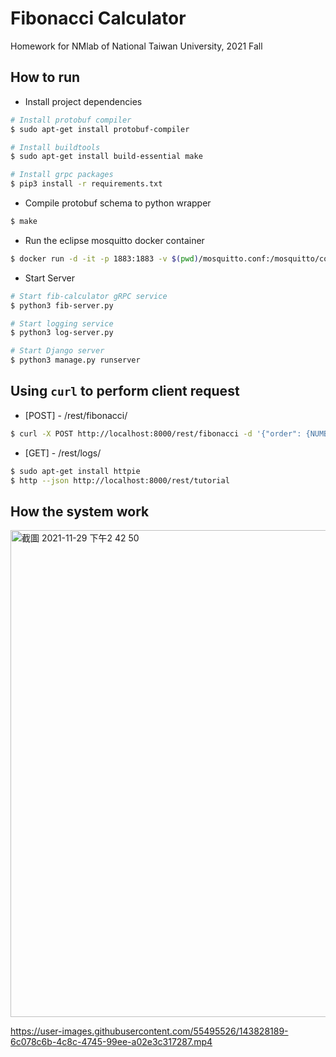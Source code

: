 # Fibonacci Calculator
Homework for NMlab of National Taiwan University, 2021 Fall

## How to run

-   Install project dependencies

```bash
# Install protobuf compiler
$ sudo apt-get install protobuf-compiler

# Install buildtools
$ sudo apt-get install build-essential make

# Install grpc packages
$ pip3 install -r requirements.txt
```

-   Compile protobuf schema to python wrapper

```bash
$ make
```

-   Run the eclipse mosquitto docker container

```bash
$ docker run -d -it -p 1883:1883 -v $(pwd)/mosquitto.conf:/mosquitto/config/mosquitto.conf eclipse-mosquitto
```

-   Start Server 

```bash
# Start fib-calculator gRPC service
$ python3 fib-server.py

# Start logging service
$ python3 log-server.py

# Start Django server
$ python3 manage.py runserver
```

## Using `curl` to perform client request

-   [POST] - /rest/fibonacci/
```bash
$ curl -X POST http://localhost:8000/rest/fibonacci -d '{"order": {NUMBER}}
```

-   [GET] - /rest/logs/
```bash
$ sudo apt-get install httpie
$ http --json http://localhost:8000/rest/tutorial
```
## How the system work
<img width="779" alt="截圖 2021-11-29 下午2 42 50" src="https://user-images.githubusercontent.com/55495526/143820529-18251819-b284-4d65-9782-4d0b26d3ef2c.png">


https://user-images.githubusercontent.com/55495526/143828189-6c078c6b-4c8c-4745-99ee-a02e3c317287.mp4


